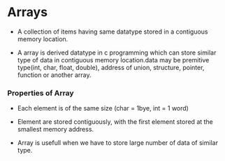 # Arrays

- A collection of items having same datatype stored in a contiguous memory location.

- A array is derived datatype in c programming which can store similar type of data in contiguous memory location.data may be premitive type(int, char, float, double), address of union, structure, pointer, function or another array.

### Properties of Array

- Each element is of the same size (char = 1bye, int = 1 word)
- Element are stored contiguously, with the first element stored at the smallest memory address.

- Array is usefull when we have to store large number of data of similar type.
